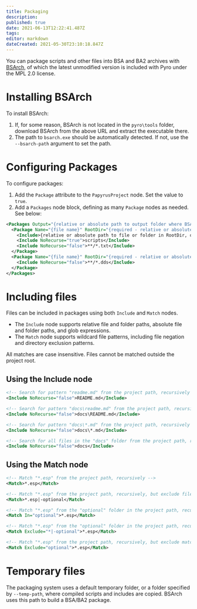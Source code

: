 ```yaml
---
title: Packaging
description: 
published: true
date: 2021-06-13T12:22:41.487Z
tags: 
editor: markdown
dateCreated: 2021-05-30T23:10:18.847Z
---
```


You can package scripts and other files into BSA and BA2 archives with [BSArch](https://www.nexusmods.com/newvegas/mods/64745), of which the latest unmodified version is included with Pyro under the MPL 2.0 license.

# Installing BSArch

To install BSArch:

1. If, for some reason, BSArch is not located in the `pyro\tools` folder, download BSArch from the above URL and extract the executable there.
2. The path to `bsarch.exe` should be automatically detected. If not, use the `--bsarch-path` argument to set the path.

# Configuring Packages

To configure packages:

1. Add the `Package` attribute to the `PapyrusProject` node. Set the value to `true`.
2. Add a `Packages` node block, defining as many `Package` nodes as needed. See below:

```xml
<Packages Output="{relative or absolute path to output folder where BSA/BA2 packages will be written}">
  <Package Name="{file name}" RootDir="{required - relative or absolute path to folder containing files or folders to include}">
    <Include>{relative or absolute path to file or folder in RootDir, or simple glob pattern}</Include>
    <Include NoRecurse="true">scripts</Include>
    <Include NoRecurse="false">**/*.txt</Include>
  </Package>
  <Package Name="{file name}" RootDir="{required - relative or absolute path to folder containing includes}">
    <Include NoRecurse="false">**/*.dds</Include>
  </Package>
</Packages>
```

# Including files

Files can be included in packages using both `Include` and `Match` nodes.

- The `Include` node supports relative file and folder paths, absolute file and folder paths, and glob expressions.
- The `Match` node supports wildcard file patterns, including file negation and directory exclusion patterns.

All matches are case insensitive. Files cannot be matched outside the project root.


## Using the Include node

```xml
<!-- Search for pattern "readme.md" from the project path, recursively if not found in the project root -->
<Include NoRecurse="false">README.md</Include>

<!-- Search for pattern "docs\readme.md" from the project path, recursively if not found from the project root -->
<Include NoRecurse="false">docs\README.md</Include>

<!-- Search for pattern "docs\*.md" from the project path, recursively -->
<Include NoRecurse="false">docs\*.md</Include>

<!-- Search for all files in the "docs" folder from the project path, recursively -->
<Include NoRecurse="false">docs</Include>
```


## Using the Match node

```xml
<!-- Match "*.esp" from the project path, recursively -->
<Match>*.esp</Match>

<!-- Match "*.esp" from the project path, recursively, but exclude file matches starting with "optional" -->
<Match>*.esp|-optional</Match>

<!-- Match "*.esp" from the "optional" folder in the project path, recursively -->
<Match In="optional">*.esp</Match>

<!-- Match "*.esp" from the "optional" folder in the project path, recursively -->
<Match Exclude="*|-optional">*.esp</Match>

<!-- Match "*.esp" from the project path, recursively, but exclude matches in the "optional" folder -->
<Match Exclude="optional">*.esp</Match>
```


# Temporary files

The packaging system uses a default temporary folder, or a folder specified by `--temp-path`, where compiled scripts and includes are copied. BSArch uses this path to build a BSA/BA2 package.

